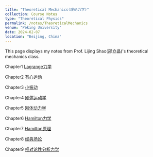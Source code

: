 ```yaml
---
title: "Theoretical Mechanics(理论力学)"
collection: Course Notes
type: "Theoretical Physics"
permalink: /notes/TheoreticalMechanics
venue: "Peking University"
date: 2024-02-07
location: "Beijing, China"
---
```


This page displays my notes from Prof. Lijing Shao(邵立晶)'s theoretical mechanics class.

Chapter1 [Lagrange力学](../files/CourseNotes/TheoreticalMechanics/Chapter1Lagrange力学.pdf)

Chapter2 [有心运动](../files/CourseNotes/TheoreticalMechanics/Chapter2有心运动.pdf)

Chapter3 [小振动](../files/CourseNotes/TheoreticalMechanics/Chapter3小振动.pdf)

Chapter4 [刚体运动学](../files/CourseNotes/TheoreticalMechanics/Chapter4刚体运动学.pdf)

Chapter5 [刚体动力学](../files/CourseNotes/TheoreticalMechanics/Chapter5刚体动力学.pdf)

Chapter6 [Hamilton力学](../files/CourseNotes/TheoreticalMechanics/Chapter6Hamilton力学.pdf)

Chapter7 [Hamilton原理](../files/CourseNotes/TheoreticalMechanics/Chapter7Hamilton原理.pdf)

Chapter8 [经典场论](../files/CourseNotes/TheoreticalMechanics/Chapter8经典场论.pdf)

Chapter9 [相对论性分析力学](../files/CourseNotes/TheoreticalMechanics/Chapter9相对论性分析力学.pdf)

